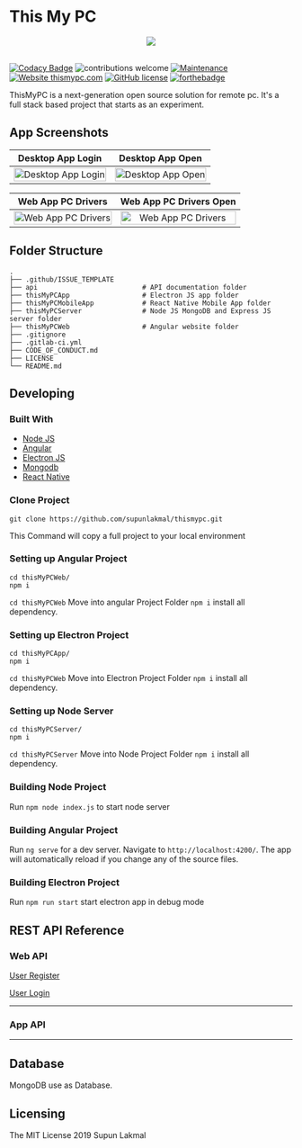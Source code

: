 # This My PC

<div align="center">
    <a href="http://thismypc.com/">
        <img src="http://thismypc.com/assets/images/logo/logo-mini.png">
    </a>
</div>
<br />


[![Codacy Badge](https://api.codacy.com/project/badge/Grade/5b677e607def4466b8084eb76be4f0d7)](https://app.codacy.com/app/supunlakmal/thismypc?utm_source=github.com&utm_medium=referral&utm_content=supunlakmal/thismypc&utm_campaign=Badge_Grade_Dashboard) 
![contributions welcome](https://img.shields.io/badge/contributions-welcome-brightgreen.svg?style=flat) [![Maintenance](https://img.shields.io/badge/Maintained%3F-yes-green.svg)](https://github.com/supunlakmal/thismypc/graphs/commit-activity) [![Website thismypc.com](https://img.shields.io/website-up-down-green-red/http/shields.io.svg)](http://thismypc.com/) [![GitHub license](https://img.shields.io/badge/license-MIT-blue.svg?style=flat-square)](https://github.com/supunlakmal/thismypc/blob/master/LICENSE) [![forthebadge](https://forthebadge.com/images/badges/made-with-javascript.svg)](http://thismypc.com/)

ThisMyPC is a next-generation open source solution for remote pc. It's a full stack based project that starts as an experiment.

## App Screenshots

Desktop App  Login         |  Desktop App Open
:-------------------------:|:-------------------------:
<img src="https://raw.githubusercontent.com/supunlakmal/thismypc/master/thisMyPCWeb/src/assets/images/screen/app-login.PNG" title="Desktop App  Login " width="100%"> |<img src="https://raw.githubusercontent.com/supunlakmal/thismypc/master/thisMyPCWeb/src/assets/images/screen/app-home.PNG" title="Desktop App Open" width="100%">

Web App  PC  Drivers       |  Web App PC Drivers Open
:-------------------------:|:-------------------------:
<img src="https://raw.githubusercontent.com/supunlakmal/thismypc/master/thisMyPCWeb/src/assets/images/screen/web-system.PNG" title="Web App  PC  Drivers" width="100%"> |<img src="https://raw.githubusercontent.com/supunlakmal/thismypc/master/thisMyPCWeb/src/assets/images/screen/web-system.PNG" title="Web App  PC  Drivers" width="100%">


##  Folder Structure 


    .
    ├── .github/ISSUE_TEMPLATE
    ├── api                          # API documentation folder
    ├── thisMyPCApp                  # Electron JS app folder
    ├── thisMyPCMobileApp            # React Native Mobile App folder
    ├── thisMyPCServer               # Node JS MongoDB and Express JS server folder
    ├── thisMyPCWeb                  # Angular website folder
    ├── .gitignore
    ├── .gitlab-ci.yml
    ├── CODE_OF_CONDUCT.md
    ├── LICENSE
    └── README.md


## Developing

### Built With

* [Node JS](https://nodejs.org/en/)
* [Angular](https://angularjs.org/)
* [Electron JS](https://electronjs.org/)
* [Mongodb](https://www.mongodb.com/)
* [React Native](https://facebook.github.io/react-native/)


### Clone Project

```shell
git clone https://github.com/supunlakmal/thismypc.git
```
This Command  will copy a full  project  to your local  environment 

### Setting up Angular Project

```shell
cd thisMyPCWeb/
npm i
```

`cd thisMyPCWeb` Move into angular Project Folder 
`npm i` install all  dependency.

### Setting up Electron Project

```shell
cd thisMyPCApp/
npm i
```

`cd thisMyPCWeb` Move into  Electron  Project Folder 
`npm i` install all  dependency.


### Setting up Node Server 

```shell
cd thisMyPCServer/
npm i
```

`cd thisMyPCServer` Move into  Node  Project Folder 
`npm i` install all  dependency.



### Building Node  Project

Run `npm node index.js` to start node server


### Building Angular Project

Run `ng serve` for a dev server. Navigate to `http://localhost:4200/`. The app will automatically reload if you change any of the source files.

### Building Electron  Project

Run `npm run start` start electron app in debug mode

## REST  API Reference

### Web API

[User Register](api/UserRegister.md)

[User Login](api/LoginFromWeb.md)



---
### App API
---

## Database

MongoDB use as Database. 

## Licensing

The MIT License 2019 Supun Lakmal
